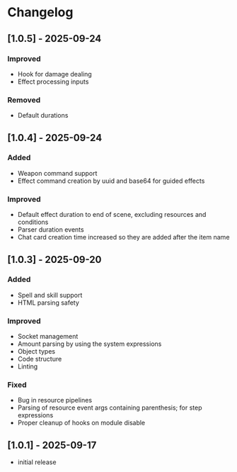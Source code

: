 # Changelog

## [1.0.5] - 2025-09-24

### Improved
- Hook for damage dealing
- Effect processing inputs

### Removed
- Default durations

## [1.0.4] - 2025-09-24

### Added
- Weapon command support
- Effect command creation by uuid and base64 for guided effects

### Improved
- Default effect duration to end of scene, excluding resources and conditions
- Parser duration events
- Chat card creation time increased so they are added after the item name

## [1.0.3] - 2025-09-20

### Added
- Spell and skill support
- HTML parsing safety

### Improved
- Socket management 
- Amount parsing by using the system expressions
- Object types
- Code structure
- Linting

### Fixed
- Bug in resource pipelines
- Parsing of resource event args containing parenthesis; for step expressions
- Proper cleanup of hooks on module disable

## [1.0.1] - 2025-09-17

+ initial release 
